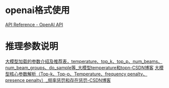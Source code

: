# openai格式使用
[API Reference - OpenAI API](https://platform.openai.com/docs/api-reference/chat?lang=python)

# 推理参数说明
[大模型加载的参数介绍及推荐表，temperature、top_k、top_p、num_beams、num_beam_groups、do_sample等_大模型temperature和topn-CSDN博客](https://blog.csdn.net/a1920993165/article/details/134691021)
[大模型核心参数解析（Top-k、Top-p、Temperature、frequency penalty、presence penalty）_频率惩罚和存在惩罚-CSDN博客](https://blog.csdn.net/u012856866/article/details/140308083)
